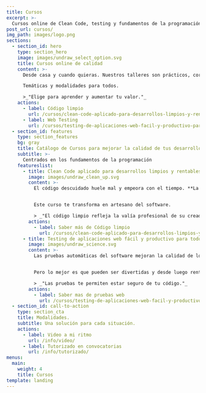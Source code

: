 ```yaml
---
title: Cursos
excerpt: >-
  Cursos online de Clean Code, testing y fundamentos de la programación.
post_url: cursos/
img_path: images/logo.png
sections:
  - section_id: hero
    type: section_hero
    image: images/undraw_select_option.svg
    title: Cursos online de calidad
    content: >-
      Desde casa y cuando quieras. Nuestros talleres son prácticos, cortos y eficaces.

      Temáticas y modalidades para todos.

      >_"Elige para aprender y aumentar tu valor."_
    actions:
      - label: Código limpio
        url: /cursos/clean-code-aplicado-para-desarrollos-limpios-y-rentables/
      - label: Web Testing
        url: /cursos/testing-de-aplicaciones-web-facil-y-productivo-para-todos/
  - section_id: features
    type: section_features
    bg: gray
    title: Catálogo de Cursos para mejorar la calidad de tus desarrollos
    subtitle: >-
      Centrados en los fundamentos de la programación
    featureslist:
      - title: Clean Code aplicado para desarrollos limpios y rentables
        image: images/undraw_clean_up.svg
        content: >-
          El código descuidado huele mal y empeora con el tiempo. **La artesanía del software cuida la escritura para crear código limpio**.


          Este curso te transforma en artesano del software.

          > _"El código limpio refleja la valía profesional de su creador."_
        actions:
          - label: Saber más de Código limpio
            url: /cursos/clean-code-aplicado-para-desarrollos-limpios-y-rentables/
      - title: Testing de aplicaciones web fácil y productivo para todos
        image: images/undraw_science.svg
        content: >-
          Las pruebas automáticas del software mejoran la calidad de los programas. **Los tests descubren bugs y reducen los tiempos de mantenimiento**.


          Pero lo mejor es que pueden ser divertidas y desde luego rentables.

          > _"Las pruebas te permiten estar seguro de tu código."_
        actions:
          - label: Saber mas de pruebas web
            url: /cursos/testing-de-aplicaciones-web-facil-y-productivo-para-todos/
  - section_id: call-to-action
    type: section_cta
    title: Modalidades.
    subtitle: Una solución para cada situación.
    actions:
      - label: Video a mi ritmo
        url: /info/video/
      - label: Tutorizado en convocatorias
        url: /info/tutorizado/
menus:
  main:
    weight: 4
    title: Cursos
template: landing
---
```

